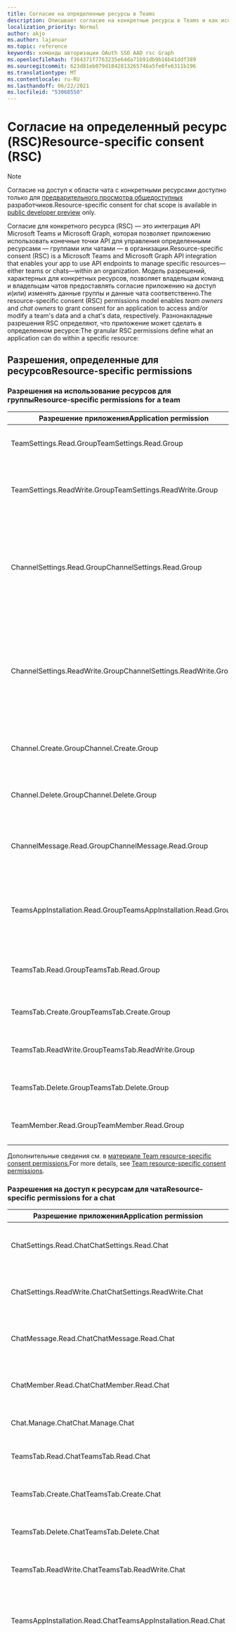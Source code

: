 ```yaml
---
title: Согласие на определенные ресурсы в Teams
description: Описывает согласие на конкретные ресурсы в Teams и как использовать его.
localization_priority: Normal
author: akjo
ms.author: lajanuar
ms.topic: reference
keywords: команды авторизации OAuth SSO AAD rsc Graph
ms.openlocfilehash: f364371f7763235e64da71b91db9b16b41ddf389
ms.sourcegitcommit: 623d81eb079d1842813265746a5fe0fe6311b196
ms.translationtype: MT
ms.contentlocale: ru-RU
ms.lasthandoff: 06/22/2021
ms.locfileid: "53068550"
---
```

# <a name="resource-specific-consent-rsc"></a><span data-ttu-id="a088a-104">Согласие на определенный ресурс (RSC)</span><span class="sxs-lookup"><span data-stu-id="a088a-104">Resource-specific consent (RSC)</span></span>

> [!NOTE]
> <span data-ttu-id="a088a-105">Согласие на доступ к области чата с конкретными ресурсами доступно только для [предварительного просмотра общедоступных](../../resources/dev-preview/developer-preview-intro.md) разработчиков.</span><span class="sxs-lookup"><span data-stu-id="a088a-105">Resource-specific consent for chat scope is available in [public developer preview](../../resources/dev-preview/developer-preview-intro.md) only.</span></span>

<span data-ttu-id="a088a-106">Согласие для конкретного ресурса (RSC) — это интеграция API Microsoft Teams и Microsoft Graph, которая позволяет приложению использовать конечные точки API для управления определенными ресурсами — группами или чатами — в организации.</span><span class="sxs-lookup"><span data-stu-id="a088a-106">Resource-specific consent (RSC) is a Microsoft Teams and Microsoft Graph API integration that enables your app to use API endpoints to manage specific resources—either teams or chats—within an organization.</span></span> <span data-ttu-id="a088a-107">Модель разрешений, характерных для конкретных ресурсов,  позволяет  владельцам команд и владельцам чатов предоставлять согласие приложению на доступ и(или) изменять данные группы и данные чата соответственно.</span><span class="sxs-lookup"><span data-stu-id="a088a-107">The resource-specific consent (RSC) permissions model enables *team owners* and *chat owners* to grant consent for an application to access and/or modify a team's data and a chat's data, respectively.</span></span> <span data-ttu-id="a088a-108">Разнонакладные разрешения RSC определяют, что приложение может сделать в определенном ресурсе:</span><span class="sxs-lookup"><span data-stu-id="a088a-108">The granular RSC permissions define what an application can do within a specific resource:</span></span>

## <a name="resource-specific-permissions"></a><span data-ttu-id="a088a-109">Разрешения, определенные для ресурсов</span><span class="sxs-lookup"><span data-stu-id="a088a-109">Resource-specific permissions</span></span>

### <a name="resource-specific-permissions-for-a-team"></a><span data-ttu-id="a088a-110">Разрешения на использование ресурсов для группы</span><span class="sxs-lookup"><span data-stu-id="a088a-110">Resource-specific permissions for a team</span></span>
|<span data-ttu-id="a088a-111">Разрешение приложения</span><span class="sxs-lookup"><span data-stu-id="a088a-111">Application permission</span></span>| <span data-ttu-id="a088a-112">Действие</span><span class="sxs-lookup"><span data-stu-id="a088a-112">Action</span></span> |
| ----- | ----- |
|<span data-ttu-id="a088a-113">TeamSettings.Read.Group</span><span class="sxs-lookup"><span data-stu-id="a088a-113">TeamSettings.Read.Group</span></span> | <span data-ttu-id="a088a-114">Получите параметры этой группы.</span><span class="sxs-lookup"><span data-stu-id="a088a-114">Get this team's settings.</span></span>|
|<span data-ttu-id="a088a-115">TeamSettings.ReadWrite.Group</span><span class="sxs-lookup"><span data-stu-id="a088a-115">TeamSettings.ReadWrite.Group</span></span>|<span data-ttu-id="a088a-116">Обновление параметров этой группы.</span><span class="sxs-lookup"><span data-stu-id="a088a-116">Update this team's settings.</span></span>|
|<span data-ttu-id="a088a-117">ChannelSettings.Read.Group</span><span class="sxs-lookup"><span data-stu-id="a088a-117">ChannelSettings.Read.Group</span></span>|<span data-ttu-id="a088a-118">Получите имена каналов этой группы, описания каналов и параметры канала.</span><span class="sxs-lookup"><span data-stu-id="a088a-118">Get this team's channel names, channel descriptions, and channel settings.</span></span>|
|<span data-ttu-id="a088a-119">ChannelSettings.ReadWrite.Group</span><span class="sxs-lookup"><span data-stu-id="a088a-119">ChannelSettings.ReadWrite.Group</span></span>|<span data-ttu-id="a088a-120">Обновим имена каналов этой группы, описания каналов и параметры канала.</span><span class="sxs-lookup"><span data-stu-id="a088a-120">Update this team's channel names, channel descriptions, and channel settings.</span></span>|
|<span data-ttu-id="a088a-121">Channel.Create.Group</span><span class="sxs-lookup"><span data-stu-id="a088a-121">Channel.Create.Group</span></span>|<span data-ttu-id="a088a-122">Создание каналов в этой команде.</span><span class="sxs-lookup"><span data-stu-id="a088a-122">Create channels in this team.</span></span> |
|<span data-ttu-id="a088a-123">Channel.Delete.Group</span><span class="sxs-lookup"><span data-stu-id="a088a-123">Channel.Delete.Group</span></span>|<span data-ttu-id="a088a-124">Удаление каналов в этой группе.</span><span class="sxs-lookup"><span data-stu-id="a088a-124">Delete channels in this team.</span></span> |
|<span data-ttu-id="a088a-125">ChannelMessage.Read.Group</span><span class="sxs-lookup"><span data-stu-id="a088a-125">ChannelMessage.Read.Group</span></span> |<span data-ttu-id="a088a-126">Получите сообщения канала этой группы.</span><span class="sxs-lookup"><span data-stu-id="a088a-126">Get this team's channel messages.</span></span> |
|<span data-ttu-id="a088a-127">TeamsAppInstallation.Read.Group</span><span class="sxs-lookup"><span data-stu-id="a088a-127">TeamsAppInstallation.Read.Group</span></span>|<span data-ttu-id="a088a-128">Получите список установленных приложений этой группы.</span><span class="sxs-lookup"><span data-stu-id="a088a-128">Get a list of this team's installed apps.</span></span>|
|<span data-ttu-id="a088a-129">TeamsTab.Read.Group</span><span class="sxs-lookup"><span data-stu-id="a088a-129">TeamsTab.Read.Group</span></span>|<span data-ttu-id="a088a-130">Получите список вкладок этой группы.</span><span class="sxs-lookup"><span data-stu-id="a088a-130">Get a list of this team's tabs.</span></span>|
|<span data-ttu-id="a088a-131">TeamsTab.Create.Group</span><span class="sxs-lookup"><span data-stu-id="a088a-131">TeamsTab.Create.Group</span></span>|<span data-ttu-id="a088a-132">Создание вкладок в этой команде.</span><span class="sxs-lookup"><span data-stu-id="a088a-132">Create tabs in this team.</span></span> |
|<span data-ttu-id="a088a-133">TeamsTab.ReadWrite.Group</span><span class="sxs-lookup"><span data-stu-id="a088a-133">TeamsTab.ReadWrite.Group</span></span>|<span data-ttu-id="a088a-134">Обновление вкладок этой команды.</span><span class="sxs-lookup"><span data-stu-id="a088a-134">Update this team's tabs.</span></span> |
|<span data-ttu-id="a088a-135">TeamsTab.Delete.Group</span><span class="sxs-lookup"><span data-stu-id="a088a-135">TeamsTab.Delete.Group</span></span>|<span data-ttu-id="a088a-136">Удаление вкладок этой команды.</span><span class="sxs-lookup"><span data-stu-id="a088a-136">Delete this team's tabs.</span></span> |
|<span data-ttu-id="a088a-137">TeamMember.Read.Group</span><span class="sxs-lookup"><span data-stu-id="a088a-137">TeamMember.Read.Group</span></span>|<span data-ttu-id="a088a-138">Получите членов этой группы.</span><span class="sxs-lookup"><span data-stu-id="a088a-138">Get this team's members.</span></span> |

<span data-ttu-id="a088a-139">Дополнительные сведения см. в [материале Team resource-specific consent permissions.](/graph/permissions-reference#team-resource-specific-consent-permissions)</span><span class="sxs-lookup"><span data-stu-id="a088a-139">For more details, see [Team resource-specific consent permissions](/graph/permissions-reference#team-resource-specific-consent-permissions).</span></span>

### <a name="resource-specific-permissions-for-a-chat"></a><span data-ttu-id="a088a-140">Разрешения на доступ к ресурсам для чата</span><span class="sxs-lookup"><span data-stu-id="a088a-140">Resource-specific permissions for a chat</span></span>
|<span data-ttu-id="a088a-141">Разрешение приложения</span><span class="sxs-lookup"><span data-stu-id="a088a-141">Application permission</span></span>| <span data-ttu-id="a088a-142">Действие</span><span class="sxs-lookup"><span data-stu-id="a088a-142">Action</span></span> |
| ----- | ----- |
| <span data-ttu-id="a088a-143">ChatSettings.Read.Chat</span><span class="sxs-lookup"><span data-stu-id="a088a-143">ChatSettings.Read.Chat</span></span>         | <span data-ttu-id="a088a-144">Получите параметры этого чата.</span><span class="sxs-lookup"><span data-stu-id="a088a-144">Get this chat's settings.</span></span>                                    |
| <span data-ttu-id="a088a-145">ChatSettings.ReadWrite.Chat</span><span class="sxs-lookup"><span data-stu-id="a088a-145">ChatSettings.ReadWrite.Chat</span></span>    | <span data-ttu-id="a088a-146">Обновление параметров этого чата.</span><span class="sxs-lookup"><span data-stu-id="a088a-146">Update this chat's settings.</span></span>                          |
| <span data-ttu-id="a088a-147">ChatMessage.Read.Chat</span><span class="sxs-lookup"><span data-stu-id="a088a-147">ChatMessage.Read.Chat</span></span>          | <span data-ttu-id="a088a-148">Получите сообщения этого чата.</span><span class="sxs-lookup"><span data-stu-id="a088a-148">Get this chat's messages.</span></span>                                    |
| <span data-ttu-id="a088a-149">ChatMember.Read.Chat</span><span class="sxs-lookup"><span data-stu-id="a088a-149">ChatMember.Read.Chat</span></span>           | <span data-ttu-id="a088a-150">Получите участников этого чата.</span><span class="sxs-lookup"><span data-stu-id="a088a-150">Get this chat's members.</span></span>                                     |
| <span data-ttu-id="a088a-151">Chat.Manage.Chat</span><span class="sxs-lookup"><span data-stu-id="a088a-151">Chat.Manage.Chat</span></span>               | <span data-ttu-id="a088a-152">Управление чатом.</span><span class="sxs-lookup"><span data-stu-id="a088a-152">Manage this chat.</span></span>                                             |
| <span data-ttu-id="a088a-153">TeamsTab.Read.Chat</span><span class="sxs-lookup"><span data-stu-id="a088a-153">TeamsTab.Read.Chat</span></span>             | <span data-ttu-id="a088a-154">Получите вкладки этого чата.</span><span class="sxs-lookup"><span data-stu-id="a088a-154">Get this chat's tabs.</span></span>                                        |
| <span data-ttu-id="a088a-155">TeamsTab.Create.Chat</span><span class="sxs-lookup"><span data-stu-id="a088a-155">TeamsTab.Create.Chat</span></span>           | <span data-ttu-id="a088a-156">Создание вкладок в чате.</span><span class="sxs-lookup"><span data-stu-id="a088a-156">Create tabs in this chat.</span></span>                                     |
| <span data-ttu-id="a088a-157">TeamsTab.Delete.Chat</span><span class="sxs-lookup"><span data-stu-id="a088a-157">TeamsTab.Delete.Chat</span></span>           | <span data-ttu-id="a088a-158">Удаление вкладок чата.</span><span class="sxs-lookup"><span data-stu-id="a088a-158">Delete this chat's tabs.</span></span>                                      |
| <span data-ttu-id="a088a-159">TeamsTab.ReadWrite.Chat</span><span class="sxs-lookup"><span data-stu-id="a088a-159">TeamsTab.ReadWrite.Chat</span></span>        | <span data-ttu-id="a088a-160">Управление вкладками чата.</span><span class="sxs-lookup"><span data-stu-id="a088a-160">Manage this chat's tabs.</span></span>                                      |
| <span data-ttu-id="a088a-161">TeamsAppInstallation.Read.Chat</span><span class="sxs-lookup"><span data-stu-id="a088a-161">TeamsAppInstallation.Read.Chat</span></span> | <span data-ttu-id="a088a-162">Получите, какие приложения установлены в этом чате.</span><span class="sxs-lookup"><span data-stu-id="a088a-162">Get which apps are installed in this chat.</span></span>                   |
| <span data-ttu-id="a088a-163">OnlineMeeting.ReadBasic.Chat</span><span class="sxs-lookup"><span data-stu-id="a088a-163">OnlineMeeting.ReadBasic.Chat</span></span>   | <span data-ttu-id="a088a-164">Получите основные свойства, такие как имя, расписание, организатор и ссылка на ссылку на собрание, связанное с этим чатом.</span><span class="sxs-lookup"><span data-stu-id="a088a-164">Get basic properties—such as name, schedule, organizer, and join link—of a meeting associated with this chat.</span></span> |

<span data-ttu-id="a088a-165">Дополнительные сведения см. в [материале Chat resource-specific consent permissions.](/graph/permissions-reference#chat-resource-specific-consent-permissions)</span><span class="sxs-lookup"><span data-stu-id="a088a-165">For more details, see [Chat resource-specific consent permissions](/graph/permissions-reference#chat-resource-specific-consent-permissions).</span></span>

>[!NOTE]
><span data-ttu-id="a088a-166">Разрешения на использование ресурсов доступны только Teams приложениям, установленным на клиенте Teams и в настоящее время не являются частью Azure Active Directory портала.</span><span class="sxs-lookup"><span data-stu-id="a088a-166">Resource-specific permissions are only available to Teams apps installed on the Teams client and are currently not part of the Azure Active Directory portal.</span></span>

## <a name="enable-resource-specific-consent-in-your-application"></a><span data-ttu-id="a088a-167">Включить в приложении согласие, определенное для ресурсов</span><span class="sxs-lookup"><span data-stu-id="a088a-167">Enable resource-specific consent in your application</span></span>

<span data-ttu-id="a088a-168">Действия для включения RSC в приложении следующие:</span><span class="sxs-lookup"><span data-stu-id="a088a-168">The steps for enabling RSC in your application are as follows:</span></span>

1. <span data-ttu-id="a088a-169">[Настройка параметров согласия на Azure Active Directory портале](#configure-consent-settings-in-the-azure-ad-portal).</span><span class="sxs-lookup"><span data-stu-id="a088a-169">[Configure consent settings in the Azure Active Directory portal](#configure-consent-settings-in-the-azure-ad-portal).</span></span>
    1. <span data-ttu-id="a088a-170">Настройка параметров согласия владельца группы [для RSC в команде.](#configure-group-owner-consent-settings-for-rsc-in-a-team)</span><span class="sxs-lookup"><span data-stu-id="a088a-170">[Configure group owner consent settings for RSC in a team](#configure-group-owner-consent-settings-for-rsc-in-a-team).</span></span>
    1. <span data-ttu-id="a088a-171">[Настройка параметров согласия пользователей для RSC в чате.](#configure-user-consent-settings-for-rsc-in-a-chat)</span><span class="sxs-lookup"><span data-stu-id="a088a-171">[Configure user consent settings for RSC in a chat](#configure-user-consent-settings-for-rsc-in-a-chat).</span></span>
1. <span data-ttu-id="a088a-172">[Зарегистрируйте свое приложение платформа удостоверений Майкрософт с помощью портала Azure AD.](#register-your-app-with-microsoft-identity-platform-via-the-azure-ad-portal)</span><span class="sxs-lookup"><span data-stu-id="a088a-172">[Register your app with Microsoft identity platform via the Azure AD portal](#register-your-app-with-microsoft-identity-platform-via-the-azure-ad-portal).</span></span>
1. <span data-ttu-id="a088a-173">[Просмотрите разрешения приложений на портале Azure AD.](#review-your-application-permissions-in-the-azure-ad-portal)</span><span class="sxs-lookup"><span data-stu-id="a088a-173">[Review your application permissions in the Azure AD portal](#review-your-application-permissions-in-the-azure-ad-portal).</span></span>
1. <span data-ttu-id="a088a-174">[Получение маркера доступа с платформы Microsoft Identity.](#obtain-an-access-token-from-the-microsoft-identity-platform)</span><span class="sxs-lookup"><span data-stu-id="a088a-174">[Obtain an access token from the Microsoft Identity platform](#obtain-an-access-token-from-the-microsoft-identity-platform).</span></span>
1. <span data-ttu-id="a088a-175">[Обновление манифеста Teams приложения](#update-your-teams-app-manifest).</span><span class="sxs-lookup"><span data-stu-id="a088a-175">[Update your Teams app manifest](#update-your-teams-app-manifest).</span></span>
1. <span data-ttu-id="a088a-176">[Установите приложение непосредственно в Teams.](#sideload-your-app-in-teams)</span><span class="sxs-lookup"><span data-stu-id="a088a-176">[Install your app directly in Teams](#sideload-your-app-in-teams).</span></span>
1. <span data-ttu-id="a088a-177">[Проверьте приложение для дополнительных разрешений RSC](#check-your-app-for-added-rsc-permissions).</span><span class="sxs-lookup"><span data-stu-id="a088a-177">[Check your app for added RSC permissions](#check-your-app-for-added-rsc-permissions).</span></span>
    1. <span data-ttu-id="a088a-178">[Проверьте приложение для добавленных разрешений RSC в команде.](#check-your-app-for-added-rsc-permissions-in-a-team)</span><span class="sxs-lookup"><span data-stu-id="a088a-178">[Check your app for added RSC permissions in a team](#check-your-app-for-added-rsc-permissions-in-a-team).</span></span>
    1. <span data-ttu-id="a088a-179">[Проверьте приложение для добавленных разрешений RSC в чате.](#check-your-app-for-added-rsc-permissions-in-a-chat)</span><span class="sxs-lookup"><span data-stu-id="a088a-179">[Check your app for added RSC permissions in a chat](#check-your-app-for-added-rsc-permissions-in-a-chat).</span></span>

## <a name="configure-consent-settings-in-the-azure-ad-portal"></a><span data-ttu-id="a088a-180">Настройка параметров согласия на портале Azure AD</span><span class="sxs-lookup"><span data-stu-id="a088a-180">Configure consent settings in the Azure AD portal</span></span>

### <a name="configure-group-owner-consent-settings-for-rsc-in-a-team"></a><span data-ttu-id="a088a-181">Настройка параметров согласия владельца группы для RSC в команде</span><span class="sxs-lookup"><span data-stu-id="a088a-181">Configure group owner consent settings for RSC in a team</span></span>

<span data-ttu-id="a088a-182">Вы можете включить или отключить согласие владельца [группы](/azure/active-directory/manage-apps/configure-user-consent-groups?tabs=azure-portal) непосредственно на портале Azure:</span><span class="sxs-lookup"><span data-stu-id="a088a-182">You can enable or disable [group owner consent](/azure/active-directory/manage-apps/configure-user-consent-groups?tabs=azure-portal) directly within the Azure portal:</span></span>

> [!div class="checklist"]
>
>- <span data-ttu-id="a088a-183">Во входе на [портал Azure](https://portal.azure.com) в качестве [глобального администратора или администратора компании.](/azure/active-directory/roles/permissions-reference#global-administrator&preserve-view=true)</span><span class="sxs-lookup"><span data-stu-id="a088a-183">Sign in to the [Azure portal](https://portal.azure.com) as a [Global Administrator/Company Administrator](/azure/active-directory/roles/permissions-reference#global-administrator&preserve-view=true).</span></span>  
 > - <span data-ttu-id="a088a-184">[Выберите](https://portal.azure.com/#blade/Microsoft_AAD_IAM/ConsentPoliciesMenuBlade/UserSettings) **Azure Active Directory**  =>  **Enterprise приложения** Consent и  =>  **permissions** User consent  =>  **settings.**</span><span class="sxs-lookup"><span data-stu-id="a088a-184">[Select](https://portal.azure.com/#blade/Microsoft_AAD_IAM/ConsentPoliciesMenuBlade/UserSettings) **Azure Active Directory** => **Enterprise applications** => **Consent and permissions** => **User consent settings**.</span></span>
> - <span data-ttu-id="a088a-185">Включить, отключить или ограничить согласие пользователя с согласия владельца группы с меткой управления для доступа к данным **приложений** (по умолчанию разрешается согласие владельца группы для всех **владельцев групп).**</span><span class="sxs-lookup"><span data-stu-id="a088a-185">Enable, disable, or limit user consent with the control labeled **Group owner consent for apps accessing data** (The default is **Allow group owner consent for all group owners**).</span></span> <span data-ttu-id="a088a-186">Чтобы владелец группы устанавливал приложение с помощью RSC, для этого пользователя необходимо включить согласие владельца группы.</span><span class="sxs-lookup"><span data-stu-id="a088a-186">For a team owner to install an app using RSC, group owner consent must be enabled for that user.</span></span>

![конфигурация команды azure rsc](../../assets/images/azure-rsc-team-configuration.png)

<span data-ttu-id="a088a-188">Чтобы включить или отключить согласие владельца группы с помощью PowerShell, выполните действия, описанные в Настройка согласия владельца группы [с помощью PowerShell.](/azure/active-directory/manage-apps/configure-user-consent-groups?tabs=azure-powershell)</span><span class="sxs-lookup"><span data-stu-id="a088a-188">To enable or disable group owner consent using PowerShell, follow the steps outlined in [Configure group owner consent using PowerShell](/azure/active-directory/manage-apps/configure-user-consent-groups?tabs=azure-powershell).</span></span>

### <a name="configure-user-consent-settings-for-rsc-in-a-chat"></a><span data-ttu-id="a088a-189">Настройка параметров согласия пользователя для RSC в чате</span><span class="sxs-lookup"><span data-stu-id="a088a-189">Configure user consent settings for RSC in a chat</span></span>

<span data-ttu-id="a088a-190">Вы можете включить или отключить [согласие пользователя непосредственно](/azure/active-directory/manage-apps/configure-user-consent?tabs=azure-portal) на портале Azure:</span><span class="sxs-lookup"><span data-stu-id="a088a-190">You can enable or disable [user consent](/azure/active-directory/manage-apps/configure-user-consent?tabs=azure-portal) directly within the Azure portal:</span></span>

> [!div class="checklist"]
>
>- <span data-ttu-id="a088a-191">Во входе на [портал Azure](https://portal.azure.com) в качестве [глобального администратора или администратора компании.](/azure/active-directory/roles/permissions-reference#global-administrator&preserve-view=true)</span><span class="sxs-lookup"><span data-stu-id="a088a-191">Sign in to the [Azure portal](https://portal.azure.com) as a [Global Administrator/Company Administrator](/azure/active-directory/roles/permissions-reference#global-administrator&preserve-view=true).</span></span>  
 > - <span data-ttu-id="a088a-192">[Выберите](https://portal.azure.com/#blade/Microsoft_AAD_IAM/ConsentPoliciesMenuBlade/UserSettings) **Azure Active Directory**  =>  **Enterprise приложения** Consent и  =>  **permissions** User consent  =>  **settings.**</span><span class="sxs-lookup"><span data-stu-id="a088a-192">[Select](https://portal.azure.com/#blade/Microsoft_AAD_IAM/ConsentPoliciesMenuBlade/UserSettings) **Azure Active Directory** => **Enterprise applications** => **Consent and permissions** => **User consent settings**.</span></span>
> - <span data-ttu-id="a088a-193">Включить, отключить или ограничить согласие пользователя с разрешением пользователя с меткой управления для приложений **(по** умолчанию разрешается согласие пользователя **для приложений).**</span><span class="sxs-lookup"><span data-stu-id="a088a-193">Enable, disable, or limit user consent with the control labeled **User consent for applications** (The default is **Allow user consent for apps**).</span></span> <span data-ttu-id="a088a-194">Чтобы участник чата устанавливал приложение с помощью RSC, для этого пользователя необходимо включить согласие пользователя.</span><span class="sxs-lookup"><span data-stu-id="a088a-194">For a chat member to install an app using RSC, user consent must be enabled for that user.</span></span>

![конфигурация чата azure rsc](../../assets/images/azure-rsc-chat-configuration.png)

<span data-ttu-id="a088a-196">Чтобы включить или отключить согласие пользователя с помощью PowerShell, выполните действия, описанные в Настройка согласия пользователя [с помощью PowerShell.](/azure/active-directory/manage-apps/configure-user-consent?tabs=azure-powershell)</span><span class="sxs-lookup"><span data-stu-id="a088a-196">To enable or disable user consent using PowerShell, follow the steps outlined in [Configure user consent using PowerShell](/azure/active-directory/manage-apps/configure-user-consent?tabs=azure-powershell).</span></span>


## <a name="register-your-app-with-microsoft-identity-platform-via-the-azure-ad-portal"></a><span data-ttu-id="a088a-197">Регистрация приложения с помощью платформа удостоверений Майкрософт на портале Azure AD</span><span class="sxs-lookup"><span data-stu-id="a088a-197">Register your app with Microsoft identity platform via the Azure AD portal</span></span>

<span data-ttu-id="a088a-198">Портал Azure Active Directory предоставляет центральную платформу для регистрации и настройки приложений.</span><span class="sxs-lookup"><span data-stu-id="a088a-198">The Azure Active Directory portal provides a central platform for you to register and configure your apps.</span></span> <span data-ttu-id="a088a-199">Ваше приложение должно быть зарегистрировано на портале Azure AD, чтобы интегрироваться с платформа удостоверений Майкрософт и вызвать API Graph Microsoft.</span><span class="sxs-lookup"><span data-stu-id="a088a-199">Your app must be registered in the Azure AD portal to integrate with the Microsoft identity platform and call Microsoft Graph APIs.</span></span> <span data-ttu-id="a088a-200">Дополнительные сведения [см. в приложении Register with the платформа удостоверений Майкрософт.](/graph/auth-register-app-v2)</span><span class="sxs-lookup"><span data-stu-id="a088a-200">For more information, see [Register an application with the Microsoft identity platform](/graph/auth-register-app-v2).</span></span>

>[!WARNING]
><span data-ttu-id="a088a-201">ID приложения Azure AD не должен быть общим для нескольких Teams приложений.</span><span class="sxs-lookup"><span data-stu-id="a088a-201">An Azure AD app ID should not be shared across multiple Teams apps.</span></span> <span data-ttu-id="a088a-202">Должно быть сопоставление 1:1 между приложением Teams и приложением Azure AD.</span><span class="sxs-lookup"><span data-stu-id="a088a-202">There should be a 1:1 mapping between a Teams App and an Azure AD app.</span></span> <span data-ttu-id="a088a-203">Попытки установки нескольких Teams приложений, связанных с одинаковым ИД приложения Azure AD, приводят к сбоям установки и запуска.</span><span class="sxs-lookup"><span data-stu-id="a088a-203">Attempts to install multiple Teams apps which are associated with the same Azure AD app ID will cause installation/runtime failures.</span></span>

## <a name="review-your-application-permissions-in-the-azure-ad-portal"></a><span data-ttu-id="a088a-204">Просмотр разрешений приложения на портале Azure AD</span><span class="sxs-lookup"><span data-stu-id="a088a-204">Review your application permissions in the Azure AD portal</span></span>

<span data-ttu-id="a088a-205">Перейдите на **страницу**  =>  **регистрации домашнего приложения** и выберите приложение RSC.</span><span class="sxs-lookup"><span data-stu-id="a088a-205">Navigate to the **Home** => **App registrations** page and select your RSC app.</span></span> <span data-ttu-id="a088a-206">Выберите **разрешения API** из левой панели nav и изучите список настроенных разрешений для приложения.</span><span class="sxs-lookup"><span data-stu-id="a088a-206">Choose **API permissions** from the left nav bar and examine the list of configured permissions for your app.</span></span> <span data-ttu-id="a088a-207">Если ваше приложение будет только делать вызовы API Graph RSC, удалите все разрешения на этой странице.</span><span class="sxs-lookup"><span data-stu-id="a088a-207">If your app will only make RSC Graph API calls, delete all the permission on that page.</span></span> <span data-ttu-id="a088a-208">Если ваше приложение также будет звонить не RSC, храните эти разрешения по мере необходимости.</span><span class="sxs-lookup"><span data-stu-id="a088a-208">If your app will also make non-RSC calls, keep those permissions as needed.</span></span>

>[!IMPORTANT]
><span data-ttu-id="a088a-209">Портал Azure AD не может использоваться для запроса разрешений RSC.</span><span class="sxs-lookup"><span data-stu-id="a088a-209">The Azure AD portal cannot be used to request RSC permissions.</span></span> <span data-ttu-id="a088a-210">Разрешения RSC в настоящее время являются исключительными для Teams приложений, установленных в клиенте Teams и объявляются в файле манифеста Teams приложения (JSON).</span><span class="sxs-lookup"><span data-stu-id="a088a-210">RSC permissions are currently exclusive to Teams applications installed in the Teams client and are declared in the Teams app manifest (JSON) file.</span></span>

## <a name="obtain-an-access-token-from-the-microsoft-identity-platform"></a><span data-ttu-id="a088a-211">Получение маркера доступа из платформа удостоверений Майкрософт</span><span class="sxs-lookup"><span data-stu-id="a088a-211">Obtain an access token from the Microsoft identity platform</span></span>

<span data-ttu-id="a088a-212">Чтобы сделать Graph API, необходимо получить маркер доступа для приложения с платформы удостоверений.</span><span class="sxs-lookup"><span data-stu-id="a088a-212">To make Graph API calls, you must obtain an access token for your app from the identity platform.</span></span> <span data-ttu-id="a088a-213">Прежде чем приложение сможет получить маркер из платформа удостоверений Майкрософт, его необходимо зарегистрировать на портале Azure AD.</span><span class="sxs-lookup"><span data-stu-id="a088a-213">Before your app can get a token from the Microsoft identity platform, it must be registered in the Azure AD portal.</span></span> <span data-ttu-id="a088a-214">Маркер доступа содержит сведения о приложении и его разрешениях на доступ к ресурсам и API, доступным через Microsoft Graph.</span><span class="sxs-lookup"><span data-stu-id="a088a-214">The access token contains information about your app and the permissions it has for the resources and APIs available through Microsoft Graph.</span></span>

<span data-ttu-id="a088a-215">Для получения маркера доступа с платформы удостоверений необходимо иметь следующие значения из процесса регистрации Azure AD:</span><span class="sxs-lookup"><span data-stu-id="a088a-215">You'll need to have the following values from the Azure AD registration process to retrieve an access token from the identity platform:</span></span>

- <span data-ttu-id="a088a-216">ID **приложения,** присвоенный порталом регистрации приложений.</span><span class="sxs-lookup"><span data-stu-id="a088a-216">The **Application ID** assigned by the app registration portal.</span></span> <span data-ttu-id="a088a-217">Если приложение поддерживает один вход (SSO), необходимо использовать тот же ID приложения для приложения и SSO.</span><span class="sxs-lookup"><span data-stu-id="a088a-217">If your app supports single sign-on (SSO) you should use the same Application ID for your app and SSO.</span></span>
- <span data-ttu-id="a088a-218">Секрет **клиента или пароль** или пара ключей общего и частного доступа **(сертификат).**</span><span class="sxs-lookup"><span data-stu-id="a088a-218">The  **Client secret/password** or a public/private key pair (**Certificate**).</span></span> <span data-ttu-id="a088a-219">Это необязательно для нативных приложений;</span><span class="sxs-lookup"><span data-stu-id="a088a-219">This is not required for native apps.</span></span>
- <span data-ttu-id="a088a-220">URI **перенаправления** (или URL-адрес ответа) для вашего приложения для получения ответов из Azure AD.</span><span class="sxs-lookup"><span data-stu-id="a088a-220">A **Redirect URI** (or reply URL) for your app to receive responses from Azure AD.</span></span>

 <span data-ttu-id="a088a-221">*См.* [статью Получить](/graph/auth-v2-user?view=graph-rest-1.0#3-get-a-token&preserve-view=true) доступ от имени пользователя и [получить доступ без пользователя](/graph/auth-v2-service)</span><span class="sxs-lookup"><span data-stu-id="a088a-221">*See* [Get access on behalf of a user](/graph/auth-v2-user?view=graph-rest-1.0#3-get-a-token&preserve-view=true) and [Get access without a user](/graph/auth-v2-service)</span></span>

## <a name="update-your-teams-app-manifest"></a><span data-ttu-id="a088a-222">Обновление манифеста Teams приложения</span><span class="sxs-lookup"><span data-stu-id="a088a-222">Update your Teams app manifest</span></span>

<span data-ttu-id="a088a-223">Разрешения RSC объявляются в файле манифеста приложения (JSON).</span><span class="sxs-lookup"><span data-stu-id="a088a-223">The RSC permissions are declared in your app manifest (JSON) file.</span></span>  <span data-ttu-id="a088a-224">Добавьте ключ [webApplicationInfo](../../resources/schema/manifest-schema.md#webapplicationinfo) в манифест приложения со следующими значениями:</span><span class="sxs-lookup"><span data-stu-id="a088a-224">Add a [webApplicationInfo](../../resources/schema/manifest-schema.md#webapplicationinfo) key to your app manifest with the following values:</span></span>

> [!div class="checklist"]
>
> - <span data-ttu-id="a088a-225">**id**  — ваш ID приложения Azure AD.</span><span class="sxs-lookup"><span data-stu-id="a088a-225">**id**  — your Azure AD app ID.</span></span> <span data-ttu-id="a088a-226">Дополнительные сведения см. в сайте [Регистрация приложения на портале Azure AD.](resource-specific-consent.md#register-your-app-with-microsoft-identity-platform-via-the-azure-ad-portal)</span><span class="sxs-lookup"><span data-stu-id="a088a-226">For more information, see [Register your app in the Azure AD portal](resource-specific-consent.md#register-your-app-with-microsoft-identity-platform-via-the-azure-ad-portal).</span></span>
> - <span data-ttu-id="a088a-227">**ресурс**  — любая строка.</span><span class="sxs-lookup"><span data-stu-id="a088a-227">**resource**  — any string.</span></span> <span data-ttu-id="a088a-228">Это поле не имеет операции в RSC, но должно быть добавлено и иметь значение, чтобы избежать ответа на ошибку; любая строка будет делать.</span><span class="sxs-lookup"><span data-stu-id="a088a-228">This field has no operation in RSC, but must be added and have a value to avoid an error response; any string will do.</span></span>
> - <span data-ttu-id="a088a-229">**разрешения приложения** — разрешения RSC для вашего приложения.</span><span class="sxs-lookup"><span data-stu-id="a088a-229">**application permissions** — RSC permissions for  your app.</span></span> <span data-ttu-id="a088a-230">Дополнительные сведения см. [в специальном ресурсе Permissions.](resource-specific-consent.md#resource-specific-permissions)</span><span class="sxs-lookup"><span data-stu-id="a088a-230">For more information, see [Resource-specific Permissions](resource-specific-consent.md#resource-specific-permissions).</span></span>

>
>[!IMPORTANT]
> <span data-ttu-id="a088a-231">Разрешения не RSC хранятся на портале Azure.</span><span class="sxs-lookup"><span data-stu-id="a088a-231">Non-RSC permissions are stored in the Azure portal.</span></span> <span data-ttu-id="a088a-232">Не добавляйте их в манифест приложения.</span><span class="sxs-lookup"><span data-stu-id="a088a-232">Do not add them to the app manifest.</span></span>
>

### <a name="example-for-rsc-in-a-team"></a><span data-ttu-id="a088a-233">Пример RSC в команде</span><span class="sxs-lookup"><span data-stu-id="a088a-233">Example for RSC in a team</span></span>
```json
"webApplicationInfo": {
    "id": "XXxxXXXXX-XxXX-xXXX-XXxx-XXXXXXXxxxXX",
    "resource": "https://RscBasedStoreApp",
    "applicationPermissions": [
      "TeamSettings.Read.Group",
      "ChannelMessage.Read.Group",
      "TeamSettings.Edit.Group",
      "ChannelSettings.ReadWrite.Group",
      "Channel.Create.Group",
      "Channel.Delete.Group",
      "TeamsApp.Read.Group",
      "TeamsTab.Read.Group",
      "TeamsTab.Create.Group",
      "TeamsTab.ReadWrite.Group",
      "TeamsTab.Delete.Group",
      "Member.Read.Group",
      "Owner.Read.Group"
    ]
  }
```

### <a name="example-for-rsc-in-a-chat"></a><span data-ttu-id="a088a-234">Пример RSC в чате</span><span class="sxs-lookup"><span data-stu-id="a088a-234">Example for RSC in a chat</span></span>
```json
"webApplicationInfo": {
    "id": "XXxxXXXXX-XxXX-xXXX-XXxx-XXXXXXXxxxXX",
    "resource": "https://RscBasedStoreApp",
    "applicationPermissions": [
      "ChatSettings.Read.Chat",
      "ChatSettings.ReadWrite.Chat",
      "ChatMessage.Read.Chat",
      "ChatMember.Read.Chat",
      "Chat.Manage.Chat",
      "TeamsTab.Read.Chat",
      "TeamsTab.Create.Chat",
      "TeamsTab.Delete.Chat",
      "TeamsTab.ReadWrite.Chat",
      "TeamsAppInstallation.Read.Chat",
      "OnlineMeeting.ReadBasic.Chat"
    ]
  }
```

>[!NOTE]
><span data-ttu-id="a088a-235">Если приложение предназначено для поддержки установки в командных и чатных сферах, в одном манифесте могут быть указаны разрешения как группы, так и `applicationPermissions` чата.</span><span class="sxs-lookup"><span data-stu-id="a088a-235">If the app is meant to support installation in both team and chat scopes, then both team and chat permissions can be specified in the same manifest under `applicationPermissions`.</span></span>

## <a name="sideload-your-app-in-teams"></a><span data-ttu-id="a088a-236">Sideload ваше приложение в Teams</span><span class="sxs-lookup"><span data-stu-id="a088a-236">Sideload your app in Teams</span></span>

<span data-ttu-id="a088a-237">Если администратор Teams позволяет настраивать загрузки приложений, [](~/concepts/deploy-and-publish/apps-upload.md) вы можете загрузить приложение непосредственно в определенную группу или чат.</span><span class="sxs-lookup"><span data-stu-id="a088a-237">If your Teams admin allows custom app uploads, you can [sideload your app](~/concepts/deploy-and-publish/apps-upload.md) directly to a specific team or chat.</span></span>

## <a name="check-your-app-for-added-rsc-permissions"></a><span data-ttu-id="a088a-238">Проверьте приложение на дополнительные разрешения RSC</span><span class="sxs-lookup"><span data-stu-id="a088a-238">Check your app for added RSC permissions</span></span>

>[!IMPORTANT]
><span data-ttu-id="a088a-239">Разрешения RSC не приписываются пользователю.</span><span class="sxs-lookup"><span data-stu-id="a088a-239">The RSC permissions are not attributed to a user.</span></span> <span data-ttu-id="a088a-240">Вызовы сделаны с разрешениями приложения, а не с делегированием разрешений пользователя.</span><span class="sxs-lookup"><span data-stu-id="a088a-240">Calls are made with app permissions, not user delegated permissions.</span></span> <span data-ttu-id="a088a-241">Таким образом, приложению может быть разрешено выполнять действия, которые не могут выполняться пользователем, например удаление вкладки. Перед вызовами API RSC необходимо просмотреть намерения владельца группы или владельца чата для вашего случая использования.</span><span class="sxs-lookup"><span data-stu-id="a088a-241">Thus, the app may be allowed to perform actions that the user cannot, such as deleting a tab. You should review the team owner's or chat owner's intent for your use case prior to making RSC API calls.</span></span> <span data-ttu-id="a088a-242">Дополнительные сведения [см. в Microsoft Teams API.](/graph/teams-concept-overview)</span><span class="sxs-lookup"><span data-stu-id="a088a-242">For more information, see [Microsoft Teams API overview](/graph/teams-concept-overview).</span></span>

<span data-ttu-id="a088a-243">После установки приложения на ресурс можно использовать [Graph Explorer](https://developer.microsoft.com/graph/graph-explorer) для просмотра разрешений, предоставленных приложению на ресурсе:</span><span class="sxs-lookup"><span data-stu-id="a088a-243">Once the app has been installed to a resource, you can use [Graph Explorer](https://developer.microsoft.com/graph/graph-explorer)  to view the permissions that have been granted to the app in the resource:</span></span>

### <a name="check-your-app-for-added-rsc-permissions-in-a-team"></a><span data-ttu-id="a088a-244">Проверьте приложение на дополнительные разрешения RSC в команде</span><span class="sxs-lookup"><span data-stu-id="a088a-244">Check your app for added RSC permissions in a team</span></span>

> [!div class="checklist"]
>
>- <span data-ttu-id="a088a-245">Получите **группуId** группы из Teams клиента.</span><span class="sxs-lookup"><span data-stu-id="a088a-245">Get the team's **groupId** from the Teams client.</span></span>
> - <span data-ttu-id="a088a-246">В клиенте Teams выберите **Teams** из левого левого панели nav.</span><span class="sxs-lookup"><span data-stu-id="a088a-246">In the Teams client, select **Teams** from the far left nav bar.</span></span>
> - <span data-ttu-id="a088a-247">Выберите команду, в которой установлено приложение из выпадаемого меню.</span><span class="sxs-lookup"><span data-stu-id="a088a-247">Select the team where the app is installed from the drop-down menu.</span></span>
> - <span data-ttu-id="a088a-248">Выберите **значок Дополнительные** параметры (&#8943;).</span><span class="sxs-lookup"><span data-stu-id="a088a-248">Select the **More options** icon (&#8943;).</span></span>
> - <span data-ttu-id="a088a-249">Выберите **Получить ссылку на команду**.</span><span class="sxs-lookup"><span data-stu-id="a088a-249">Select **Get link to team**.</span></span>
> - <span data-ttu-id="a088a-250">Скопируйте и сохраните **значение groupId** из строки.</span><span class="sxs-lookup"><span data-stu-id="a088a-250">Copy and save the **groupId** value from the string.</span></span>
> - <span data-ttu-id="a088a-251">Войдите **в Graph Explorer**.</span><span class="sxs-lookup"><span data-stu-id="a088a-251">Log into **Graph Explorer**.</span></span>
> - <span data-ttu-id="a088a-252">Вызов **GET на** следующую конечную точку: `https://graph.microsoft.com/beta/teams/{teamGroupId}/permissionGrants` .</span><span class="sxs-lookup"><span data-stu-id="a088a-252">Make a **GET** call to the following endpoint: `https://graph.microsoft.com/beta/teams/{teamGroupId}/permissionGrants`.</span></span> <span data-ttu-id="a088a-253">Поле `clientAppId` в ответе будет соедино указанному в `webApplicationInfo.id` манифесте Teams приложения.</span><span class="sxs-lookup"><span data-stu-id="a088a-253">The `clientAppId` field in the response will map to the `webApplicationInfo.id` specified in the Teams app manifest.</span></span>
  <span data-ttu-id="a088a-254">![Graph ответа исследователя на вызов GET для разрешений RSC группы.](../../assets/images/team-graph-permissions.png)</span><span class="sxs-lookup"><span data-stu-id="a088a-254">![Graph explorer response to GET call for team RSC permissions.](../../assets/images/team-graph-permissions.png)</span></span>

<span data-ttu-id="a088a-255">Сведения о том, как получить сведения о приложениях, установленных в определенной группе, см. в материале [Get the names and other details of apps installed in the specified team.](/graph/api/team-list-installedapps#example-2-get-the-names-and-other-details-of-installed-apps)</span><span class="sxs-lookup"><span data-stu-id="a088a-255">For information about how to get details about apps installed in a specific team, see [Get the names and other details of apps installed in the specified team](/graph/api/team-list-installedapps#example-2-get-the-names-and-other-details-of-installed-apps).</span></span>

### <a name="check-your-app-for-added-rsc-permissions-in-a-chat"></a><span data-ttu-id="a088a-256">Проверьте приложение на дополнительные разрешения RSC в чате</span><span class="sxs-lookup"><span data-stu-id="a088a-256">Check your app for added RSC permissions in a chat</span></span>

> [!div class="checklist"]
>
>- <span data-ttu-id="a088a-257">Получите ID потока чата из веб Teams *клиента.*</span><span class="sxs-lookup"><span data-stu-id="a088a-257">Get the chat thread ID from the Teams *web* client.</span></span>
> - <span data-ttu-id="a088a-258">В веб Teams клиенте выберите **Чат из** левой панели nav.</span><span class="sxs-lookup"><span data-stu-id="a088a-258">In the Teams web client, select **Chat** from the far left nav bar.</span></span>
> - <span data-ttu-id="a088a-259">Выберите чат, в котором установлено приложение из выпадаемого меню.</span><span class="sxs-lookup"><span data-stu-id="a088a-259">Select the chat where the app is installed from the drop-down menu.</span></span>
> - <span data-ttu-id="a088a-260">Скопируйте веб-URL-адрес и сохраните ID потока чата из строки.</span><span class="sxs-lookup"><span data-stu-id="a088a-260">Copy the web URL and save the chat thread ID from the string.</span></span>
<span data-ttu-id="a088a-261">![ID потока чата с веб-URL-адреса.](../../assets/images/chat-thread-id.png)</span><span class="sxs-lookup"><span data-stu-id="a088a-261">![Chat thread id from web URL.](../../assets/images/chat-thread-id.png)</span></span>
> - <span data-ttu-id="a088a-262">Войдите **в Graph Explorer**.</span><span class="sxs-lookup"><span data-stu-id="a088a-262">Log into **Graph Explorer**.</span></span>
> - <span data-ttu-id="a088a-263">Вызов **GET на** следующую конечную точку: `https://graph.microsoft.com/beta/chats/{chatId}/permissionGrants` .</span><span class="sxs-lookup"><span data-stu-id="a088a-263">Make a **GET** call to the following endpoint: `https://graph.microsoft.com/beta/chats/{chatId}/permissionGrants`.</span></span> <span data-ttu-id="a088a-264">Поле `clientAppId` в ответе будет соедино указанному в `webApplicationInfo.id` манифесте Teams приложения.</span><span class="sxs-lookup"><span data-stu-id="a088a-264">The `clientAppId` field in the response will map to the `webApplicationInfo.id` specified in the Teams app manifest.</span></span>
  <span data-ttu-id="a088a-265">![Graph ответ обозревателя на вызов GET для разрешений RSC чата.](../../assets/images/chat-graph-permissions.png)</span><span class="sxs-lookup"><span data-stu-id="a088a-265">![Graph explorer response to GET call for chat RSC permissions.](../../assets/images/chat-graph-permissions.png)</span></span>

<span data-ttu-id="a088a-266">Сведения о том, как получить сведения о приложениях, установленных в определенном чате, см. в материале [Get the names and other details of apps installed in the specified chat.](/graph/api/chat-list-installedapps#example-2-get-the-names-and-other-details-of-apps-installed-in-the-specified-chat)</span><span class="sxs-lookup"><span data-stu-id="a088a-266">For information about how to get details about apps installed in a specific chat, see [Get the names and other details of apps installed in the specified chat](/graph/api/chat-list-installedapps#example-2-get-the-names-and-other-details-of-apps-installed-in-the-specified-chat).</span></span>

## <a name="code-sample"></a><span data-ttu-id="a088a-267">Пример кода</span><span class="sxs-lookup"><span data-stu-id="a088a-267">Code sample</span></span>
| <span data-ttu-id="a088a-268">**Пример имени**</span><span class="sxs-lookup"><span data-stu-id="a088a-268">**Sample name**</span></span> | <span data-ttu-id="a088a-269">**Описание**</span><span class="sxs-lookup"><span data-stu-id="a088a-269">**Description**</span></span> | <span data-ttu-id="a088a-270">**.NET**</span><span class="sxs-lookup"><span data-stu-id="a088a-270">**.NET**</span></span> |<span data-ttu-id="a088a-271">**Node.js**</span><span class="sxs-lookup"><span data-stu-id="a088a-271">**Node.js**</span></span> |
|-----------------|-----------------|----------------|----------------|
| <span data-ttu-id="a088a-272">Конкретное согласие ресурса (RSC)</span><span class="sxs-lookup"><span data-stu-id="a088a-272">Resource Specific Consent (RSC)</span></span> | <span data-ttu-id="a088a-273">Используйте RSC для вызова Graph API.</span><span class="sxs-lookup"><span data-stu-id="a088a-273">Use RSC to call Graph APIs.</span></span> | [<span data-ttu-id="a088a-274">View</span><span class="sxs-lookup"><span data-stu-id="a088a-274">View</span></span>](https://github.com/OfficeDev/Microsoft-Teams-Samples/tree/main/samples/graph-rsc/csharp)|[<span data-ttu-id="a088a-275">View</span><span class="sxs-lookup"><span data-stu-id="a088a-275">View</span></span>](https://github.com/OfficeDev/Microsoft-Teams-Samples/tree/main/samples/graph-rsc/nodeJs)|



## <a name="see-also"></a><span data-ttu-id="a088a-276">Дополнительные материалы</span><span class="sxs-lookup"><span data-stu-id="a088a-276">See also</span></span>
 
* [<span data-ttu-id="a088a-277">Тестирование разрешений на согласие для определенных ресурсов в Teams</span><span class="sxs-lookup"><span data-stu-id="a088a-277">Test resource-specific consent permissions in Teams</span></span>](test-resource-specific-consent.md)
* [<span data-ttu-id="a088a-278">Согласие на определенные ресурсы в Microsoft Teams для администраторов</span><span class="sxs-lookup"><span data-stu-id="a088a-278">Resource-specific consent in Microsoft Teams for admins</span></span>](/MicrosoftTeams/resource-specific-consent)


